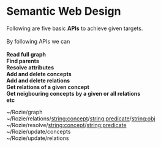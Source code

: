 # Semantic Web Design

Following are five basic **APIs** to achieve given targets.
<br/><br/>
By following APIs we can <br/><br/>
**Read full graph**<br/>
**Find parents**<br/>
**Resolve attributes**<br/>
**Add and delete concepts**<br/>
**Add and delete relations**<br/>
**Get relations of a given concept**<br/>
**Get neigbouring concepts by a given or all relations**<br/>
**etc**<br/>

~/Rozie/graph<br/>
~/Rozie/relations/<string:concept>/<string:predicate>/<string:obj><br/>
~/Rozie/resolve/<string:concept>/<string:predicate><br/>
~/Rozie/update/concepts<br/>
~/Rozie/update/relations<br/>

